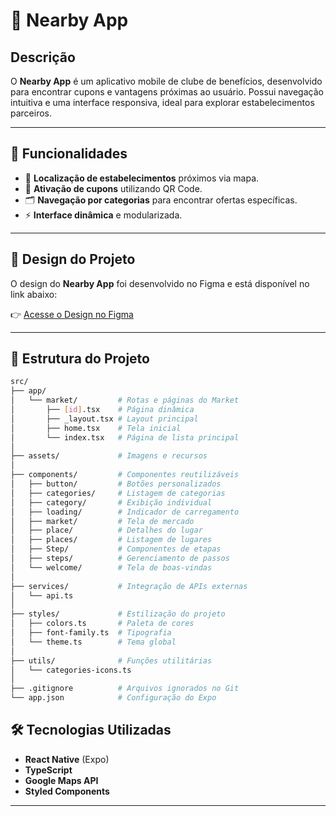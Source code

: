 # 📱 Nearby App

## **Descrição**
O **Nearby App** é um aplicativo mobile de clube de benefícios, desenvolvido para encontrar cupons e vantagens próximas ao usuário. Possui navegação intuitiva e uma interface responsiva, ideal para explorar estabelecimentos parceiros.

---

## 🚀 **Funcionalidades**
- 📍 **Localização de estabelecimentos** próximos via mapa.
- 🔑 **Ativação de cupons** utilizando QR Code.
- 🗂 **Navegação por categorias** para encontrar ofertas específicas.
- ⚡ **Interface dinâmica** e modularizada.

---

## 🎨 **Design do Projeto**
O design do **Nearby App** foi desenvolvido no Figma e está disponível no link abaixo:

👉 [Acesse o Design no Figma](https://www.figma.com/design/4JZQbCri5UlAUYKdM6fhsP/NLW-Pocket-Mobile-%E2%80%A2-Nearby-(Community)-(Copy)?node-id=3-376&p=f&t=PoaeyZY4iLdkHHcG-0)

---

## 📂 **Estrutura do Projeto**

```bash
src/
├── app/
│   └── market/         # Rotas e páginas do Market
│       ├── [id].tsx    # Página dinâmica
│       ├── _layout.tsx # Layout principal
│       ├── home.tsx    # Tela inicial
│       └── index.tsx   # Página de lista principal
│
├── assets/             # Imagens e recursos
│
├── components/         # Componentes reutilizáveis
│   ├── button/         # Botões personalizados
│   ├── categories/     # Listagem de categorias
│   ├── category/       # Exibição individual
│   ├── loading/        # Indicador de carregamento
│   ├── market/         # Tela de mercado
│   ├── place/          # Detalhes do lugar
│   ├── places/         # Listagem de lugares
│   ├── Step/           # Componentes de etapas
│   ├── steps/          # Gerenciamento de passos
│   └── welcome/        # Tela de boas-vindas
│
├── services/           # Integração de APIs externas
│   └── api.ts
│
├── styles/             # Estilização do projeto
│   ├── colors.ts       # Paleta de cores
│   ├── font-family.ts  # Tipografia
│   └── theme.ts        # Tema global
│
├── utils/              # Funções utilitárias
│   └── categories-icons.ts
│
├── .gitignore          # Arquivos ignorados no Git
└── app.json            # Configuração do Expo
```

## 🛠 **Tecnologias Utilizadas**
- **React Native** (Expo)
- **TypeScript**
- **Google Maps API**
- **Styled Components**

---
